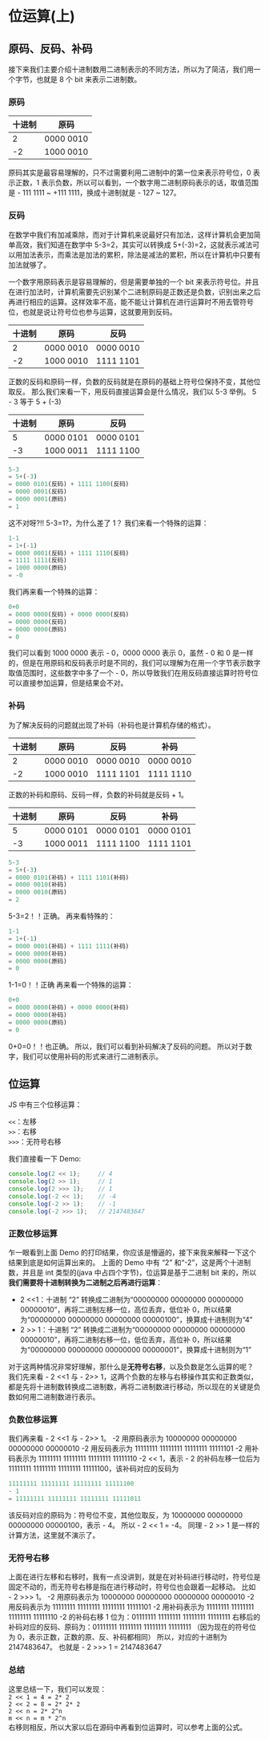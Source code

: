
# 位运算(上)

## 原码、反码、补码

接下来我们主要介绍十进制数用二进制表示的不同方法，所以为了简洁，我们用一个字节，也就是 8 个 bit 来表示二进制数。

### 原码

<table><thead><tr><th>十进制</th><th>原码</th></tr></thead><tbody><tr><td>2</td><td>0000 0010</td></tr><tr><td>-2</td><td>1000 0010</td></tr></tbody></table>

原码其实是最容易理解的，只不过需要利用二进制中的第一位来表示符号位，0 表示正数，1 表示负数，所以可以看到，一个数字用二进制原码表示的话，取值范围是 - 111 1111 ~ +111 1111，换成十进制就是 - 127 ~ 127。

### 反码


在数学中我们有加减乘除，而对于计算机来说最好只有加法，这样计算机会更加简单高效，我们知道在数学中 5-3=2，其实可以转换成 5+(-3)=2，这就表示减法可以用加法表示，而乘法是加法的累积，除法是减法的累积，所以在计算机中只要有加法就够了。

一个数字用原码表示是容易理解的，但是需要单独的一个 bit 来表示符号位。并且在进行加法时，计算机需要先识别某个二进制原码是正数还是负数，识别出来之后再进行相应的运算。这样效率不高，能不能让计算机在进行运算时不用去管符号位，也就是说让符号位也参与运算，这就要用到反码。

<table><thead><tr><th>十进制</th><th>原码</th><th>反码</th></tr></thead><tbody><tr><td>2</td><td>0000 0010</td><td>0000 0010</td></tr><tr><td>-2</td><td>1000 0010</td><td>1111 1101</td></tr></tbody></table>

正数的反码和原码一样，负数的反码就是在原码的基础上符号位保持不变，其他位取反。 那么我们来看一下，用反码直接运算会是什么情况，我们以 5-3 举例。 5 - 3 等于 5 + (-3)

<table><thead><tr><th>十进制</th><th>原码</th><th>反码</th></tr></thead><tbody><tr><td>5</td><td>0000 0101</td><td>0000 0101</td></tr><tr><td>-3</td><td>1000 0011</td><td>1111 1100</td></tr></tbody></table>

```js
5-3
= 5+(-3)
= 0000 0101(反码) + 1111 1100(反码) 
= 0000 0001(反码)
= 0000 0001(原码) 
= 1
```

这不对呀?!! 5-3=1?，为什么差了 1？ 我们来看一个特殊的运算：

```js
1-1
= 1+(-1)
= 0000 0001(反码) + 1111 1110(反码)
= 1111 1111(反码)
= 1000 0000(原码)
= -0
```

我们再来看一个特殊的运算：

```js
0+0
= 0000 0000(反码) + 0000 0000(反码)
= 0000 0000(反码)
= 0000 0000(原码)
= 0
```

我们可以看到 1000 0000 表示 - 0，0000 0000 表示 0，虽然 - 0 和 0 是一样的，但是在用原码和反码表示时是不同的，我们可以理解为在用一个字节表示数字取值范围时，这些数字中多了一个 - 0，所以导致我们在用反码直接运算时符号位可以直接参加运算，但是结果会不对。

### 补码


为了解决反码的问题就出现了补码（补码也是计算机存储的格式）。

<table><thead><tr><th>十进制</th><th>原码</th><th>反码</th><th>补码</th></tr></thead><tbody><tr><td>2</td><td>0000 0010</td><td>0000 0010</td><td>0000 0010</td></tr><tr><td>-2</td><td>1000 0010</td><td>1111 1101</td><td>1111 1110</td></tr></tbody></table>

正数的补码和原码、反码一样，负数的补码就是反码 + 1。

<table><thead><tr><th>十进制</th><th>原码</th><th>反码</th><th>补码</th></tr></thead><tbody><tr><td>5</td><td>0000 0101</td><td>0000 0101</td><td>0000 0101</td></tr><tr><td>-3</td><td>1000 0011</td><td>1111 1100</td><td>1111 1101</td></tr></tbody></table>

```js
5-3
= 5+(-3)
= 0000 0101(补码) + 1111 1101(补码)
= 0000 0010(补码)
= 0000 0010(原码) 
= 2
```

5-3=2！！正确。 再来看特殊的：

```js
1-1
= 1+(-1)
= 0000 0001(补码) + 1111 1111(补码)
= 0000 0000(补码)
= 0000 0000(原码)
= 0
```

1-1=0！！正确 再来看一个特殊的运算：

```js
0+0
= 0000 0000(补码) + 0000 0000(补码)
= 0000 0000(补码)
= 0000 0000(原码)
= 0
```

0+0=0！！也正确。 所以，我们可以看到补码解决了反码的问题。 所以对于数字，我们可以使用补码的形式来进行二进制表示。



## 位运算

JS 中有三个位移运算：

 `<<`：左移   
 `>>`：右移    
 `>>>`：无符号右移  

我们直接看一下 Demo:

```js
console.log(2 << 1);     // 4
console.log(2 >> 1);     // 1
console.log(2 >>> 1);    // 1
console.log(-2 << 1);    // -4
console.log(-2 >> 1);    // -1
console.log(-2 >>> 1);   // 2147483647
```

### 正数位移运算

乍一眼看到上面 Demo 的打印结果，你应该是懵逼的，接下来我来解释一下这个结果到底是如何运算出来的。 上面的 Demo 中有 “2” 和“-2”，这是两个十进制数，并且是 int 类型的(java 中占四个字节)，位运算是基于二进制 bit 来的，所以**我们需要将十进制转换为二进制之后再进行运算**：

*   2 <<1：十进制 “2” 转换成二进制为“00000000 00000000 00000000 00000010”，再将二进制左移一位，高位丢弃，低位补 0，所以结果为“00000000 00000000 00000000 00000100”，换算成十进制则为“4”
*   2 >> 1：十进制 “2” 转换成二进制为“00000000 00000000 00000000 00000010”，再将二进制右移一位，低位丢弃，高位补 0，所以结果为“00000000 00000000 00000000 00000001”，换算成十进制则为“1”

对于这两种情况非常好理解，那什么是**无符号右移**，以及负数是怎么运算的呢？ 我们先来看 - 2 <<1 与 - 2>> 1，这两个负数的左移与右移操作其实和正数类似，都是先将十进制数转换成二进制数，再将二进制数进行移动，所以现在的关键是负数如何用二进制数进行表示。

### 负数位移运算


我们再来看 - 2 <<1 与 - 2>> 1。 -2 用原码表示为 10000000 00000000 00000000 00000010 -2 用反码表示为 11111111 11111111 11111111 11111101 -2 用补码表示为 11111111 11111111 11111111 11111110 -2 << 1，表示 - 2 的补码左移一位后为 11111111 11111111 11111111 11111100，该补码对应的反码为

```js
11111111 11111111 11111111 11111100
- 1
= 11111111 11111111 11111111 11111011
```

该反码对应的原码为：符号位不变，其他位取反，为 10000000 00000000 00000000 00000100，表示 - 4。 所以 - 2 << 1 = -4。 同理 - 2 >> 1 是一样的计算方法，这里就不演示了。

### 无符号右移

上面在进行左移和右移时，我有一点没讲到，就是在对补码进行移动时，符号位是固定不动的，而无符号右移是指在进行移动时，符号位也会跟着一起移动。 比如 - 2 >>> 1。 -2 用原码表示为 10000000 00000000 00000000 00000010 -2 用反码表示为 11111111 11111111 11111111 11111101 -2 用补码表示为 11111111 11111111 11111111 11111110 -2 的补码右移 1 位为：01111111 11111111 11111111 11111111 右移后的补码对应的反码、原码为：01111111 11111111 11111111 11111111 （因为现在的符号位为 0，表示正数，正数的原、反、补码都相同） 所以，对应的十进制为 2147483647。 也就是 - 2 >>> 1 = 2147483647

### 总结


这里总结一下，我们可以发现：   
`2 << 1 = 4 = 2* 2`   
`2 << 2 = 8 = 2* 2* 2 `  
`2 << n = 2* 2^n `  
`m << n = m * 2^n `  
右移则相反，所以大家以后在源码中再看到位运算时，可以参考上面的公式。